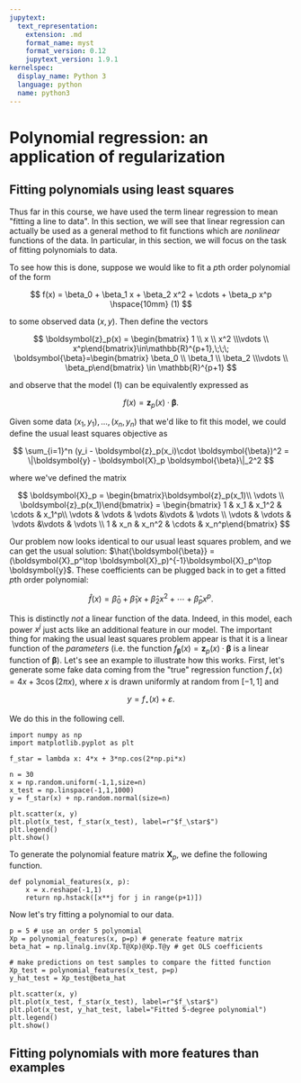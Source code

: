 ```yaml
---
jupytext:
  text_representation:
    extension: .md
    format_name: myst
    format_version: 0.12
    jupytext_version: 1.9.1
kernelspec:
  display_name: Python 3
  language: python
  name: python3
---
```


# Polynomial regression: an application of regularization

## Fitting polynomials using least squares
Thus far in this course, we have used the term linear regression to mean "fitting a line to data". In this section, we will see that linear regression can actually be used as a general method to fit functions which are _nonlinear_ functions of the data. In particular, in this section, we will focus on the task of fitting polynomials to data.

To see how this is done, suppose we would like to fit a $p$th order polynomial of the form

$$
f(x) = \beta_0 + \beta_1 x + \beta_2 x^2 + \cdots + \beta_p x^p \hspace{10mm} (1)
$$

to some observed data $(x, y)$. Then define the vectors 

$$
\boldsymbol{z}_p(x) = \begin{bmatrix} 1 \\ x \\ x^2 \\\vdots \\ x^p\end{bmatrix}\in\mathbb{R}^{p+1},\;\;\; \boldsymbol{\beta}=\begin{bmatrix} \beta_0 \\ \beta_1 \\ \beta_2 \\\vdots \\ \beta_p\end{bmatrix} \in \mathbb{R}^{p+1}
$$

and observe that the model $(1)$ can be equivalently expressed as

$$
f(x) = \boldsymbol{z}_p(x)\cdot \boldsymbol{\beta}.
$$

Given some data $(x_1,y_1),\dots,(x_n,y_n)$ that we'd like to fit this model, we could define the usual least squares objective as 

$$
\sum_{i=1}^n (y_i - \boldsymbol{z}_p(x_i)\cdot \boldsymbol{\beta})^2 = \|\boldsymbol{y} - \boldsymbol{X}_p \boldsymbol{\beta}\|_2^2
$$

where we've defined the matrix 

$$
\boldsymbol{X}_p = \begin{bmatrix}\boldsymbol{z}_p(x_1)\\ \vdots \\ \boldsymbol{z}_p(x_1)\end{bmatrix} = \begin{bmatrix} 1 & x_1 & x_1^2 & \cdots & x_1^p\\ \vdots & \vdots & \vdots &\vdots & \vdots \\ \vdots & \vdots & \vdots &\vdots & \vdots \\ 1 & x_n & x_n^2 & \cdots & x_n^p\end{bmatrix}
$$

Our problem now looks identical to our usual least squares problem, and we can get the usual solution: $\hat{\boldsymbol{\beta}} = (\boldsymbol{X}_p^\top \boldsymbol{X}_p)^{-1}\boldsymbol{X}_p^\top \boldsymbol{y}$. These coefficients can be plugged back in to get a fitted $p$th order polynomial:

$$
\hat{f}(x) = \hat{\beta}_0 + \hat{\beta}_1 x + \hat{\beta}_2 x^2 + \cdots + \hat{\beta}_p x^p.
$$

This is distinctly _not_ a linear function of the data. Indeed, in this model, each power $x^j$ just acts like an additional feature in our model. The important thing for making the usual least squares problem appear is that it is a linear function of the _parameters_ (i.e. the function $f_{\boldsymbol{\beta}}(x) = \boldsymbol{z}_p(x)\cdot \boldsymbol{\beta}$ is a linear function of $\boldsymbol{\beta}$). Let's see an example to illustrate how this works. First, let's generate some fake data coming from the "true" regression function $f_\star(x) = 4x + 3\cos(2\pi x)$, where $x$ is drawn uniformly at random from $[-1,1]$ and 

$$
y = f_\star(x) + \varepsilon.
$$

We do this in the following cell.

```{code-cell}
import numpy as np
import matplotlib.pyplot as plt

f_star = lambda x: 4*x + 3*np.cos(2*np.pi*x)

n = 30
x = np.random.uniform(-1,1,size=n)
x_test = np.linspace(-1,1,1000)
y = f_star(x) + np.random.normal(size=n)

plt.scatter(x, y)
plt.plot(x_test, f_star(x_test), label=r"$f_\star$")
plt.legend()
plt.show()
```

To generate the polynomial feature matrix $\boldsymbol{X}_p$, we define the following function.

```{code-cell}
def polynomial_features(x, p):
    x = x.reshape(-1,1)
    return np.hstack([x**j for j in range(p+1)])
```

Now let's try fitting a polynomial to our data.

```{code-cell}
p = 5 # use an order 5 polynomial 
Xp = polynomial_features(x, p=p) # generate feature matrix
beta_hat = np.linalg.inv(Xp.T@Xp)@Xp.T@y # get OLS coefficients

# make predictions on test samples to compare the fitted function
Xp_test = polynomial_features(x_test, p=p)
y_hat_test = Xp_test@beta_hat

plt.scatter(x, y)
plt.plot(x_test, f_star(x_test), label=r"$f_\star$")
plt.plot(x_test, y_hat_test, label="Fitted 5-degree polynomial")
plt.legend()
plt.show()
```

## Fitting polynomials with more features than examples